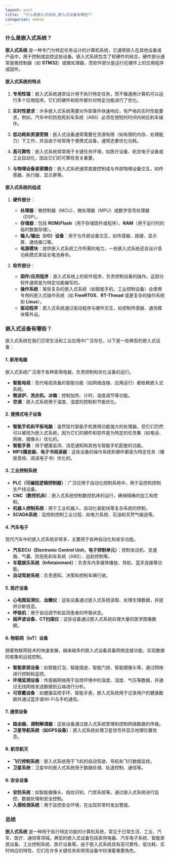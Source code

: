 ```yaml
---
layout: post
title:  "什么是嵌入式系统,嵌入式设备有哪些?"
categories: embed
---
```


### **什么是嵌入式系统？**

**嵌入式系统** 是一种专门为特定任务设计的计算机系统，它通常嵌入在其他设备或产品中，用于控制或监控这些设备。嵌入式系统包含了软硬件的结合，硬件部分通常是微控制器（如 **STM32**）或微处理器，而软件部分是运行在硬件上的应用程序或固件。

#### **嵌入式系统的特点**
1. **专用性强**：嵌入式系统通常设计用于执行特定任务，而不像通用计算机可以运行多个应用程序。它们的硬件和软件都针对特定功能进行了优化。
   
2. **实时性要求**：许多嵌入式系统需要对外部事件快速响应，有严格的实时性能要求。例如，汽车中的防抱死刹车系统（ABS）必须在很短的时间内响应刹车操作。

3. **低功耗和资源受限**：嵌入式设备通常需要在资源有限（如有限的内存、处理能力）下工作，并且由于经常用于便携式设备，通常还要优化功耗。

4. **高可靠性**：嵌入式系统常常用于关键任务环境，如医疗设备、航空电子设备或工业自动化，因此它们的可靠性至关重要。

5. **与物理设备紧密耦合**：嵌入式系统通常直接控制或与外部物理设备交互，如传感器、执行器、显示屏等。

#### **嵌入式系统的组成**
1. **硬件部分**：
   - **处理器**：微控制器（MCU）、微处理器（MPU）或数字信号处理器（DSP）。
   - **存储器**：包括 **ROM/Flash**（用于存储固件或程序）、**RAM**（用于运行时的临时数据存储）。
   - **输入/输出（I/O）设备**：用于与外部设备交互，如传感器、按键、显示屏、通信接口等。
   - **电源模块**：提供嵌入式系统工作所需的电力，一些嵌入式系统还会设计低功耗模式来延长电池寿命。

2. **软件部分**：
   - **固件/应用程序**：嵌入式系统上的软件程序，负责控制设备的操作。这部分软件通常是为特定功能编写的。
   - **操作系统**：某些复杂的嵌入式系统（如智能手机、工业控制设备）会使用专用的嵌入式操作系统（如 **FreeRTOS**、**RT-Thread** 或更复杂的操作系统如 **Linux**）。
   - **驱动程序**：嵌入式系统通过驱动程序与硬件交互，如控制传感器、通信模块等外设。

### **嵌入式设备有哪些？**

嵌入式系统在我们日常生活和工业应用中广泛存在，以下是一些典型的嵌入式设备：

#### 1. **家用电器**
   嵌入式系统广泛用于各种家用电器，负责控制和优化设备的运行。
   - **智能电视**：现代电视具备的智能功能（如网络连接、应用运行）都依赖嵌入式系统。
   - **微波炉、洗衣机、冰箱**：控制加热、计时、温度调节等功能。
   - **空调**：嵌入式系统用于温度、湿度的控制和节能优化。

#### 2. **便携式电子设备**
   - **智能手机和平板电脑**：虽然现代智能手机使用功能强大的处理器，但它们仍然可以被视为嵌入式系统，因为它们的硬件和软件是为特定的任务集（如电话、网络、摄像头）优化的。
   - **智能手表**：用于健康监测、消息通知和其他与智能手机配套的功能。
   - **MP3播放器、电子书阅读器**：这些设备的操作系统和硬件都是为特定任务（播放音频、阅读电子书）优化的。

#### 3. **工业控制系统**
   - **PLC（可编程逻辑控制器）**：广泛应用于自动化控制系统中，用于监控和控制生产线设备。
   - **CNC（数控机床）**：嵌入式系统控制数控机床的运行，确保精确的加工和控制。
   - **机器人控制系统**：用于工业机器人、自动化装配线等复杂系统的控制。
   - **SCADA系统**：监控和控制工业过程、如电力系统、石油和天然气输送等。

#### 4. **汽车电子**
   现代汽车中的嵌入式系统非常多，主要用于各种自动化和安全功能。
   - **汽车ECU（Electronic Control Unit，电子控制单元）**：控制发动机、变速箱、气囊、防抱死刹车系统（ABS）、巡航控制等。
   - **车载娱乐系统（Infotainment）**：负责车内多媒体播放、导航、蓝牙连接等功能。
   - **自动驾驶系统**：负责感知、决策和控制车辆行驶。

#### 5. **医疗设备**
   - **心电图监测仪**、**血糖仪**：这些设备通过嵌入式系统读取、处理生理数据，并提供诊断信息。
   - **呼吸机**：用于自动调节和监测患者的呼吸状态。
   - **超声波设备、CT扫描仪**：这些设备通过嵌入式系统处理大量的医学图像数据。

#### 6. **物联网（IoT）设备**
   随着物联网技术的快速发展，越来越多的嵌入式设备具备网络连接功能，实现数据的收集和远程控制。
   - **智能家居设备**：如智能灯泡、智能插座、智能门锁、智能摄像头等，通过网络进行控制和监控。
   - **环境监测设备**：传感器网络用于监控环境中的温度、湿度、气压等数据，并通过无线网络发送数据到云端进行分析。
   - **可穿戴设备**：如健康监控手环、智能手表，嵌入式系统用于记录用户的健康数据并通过蓝牙或Wi-Fi与手机通信。

#### 7. **通信设备**
   - **路由器、调制解调器**：这些设备通过嵌入式系统管理和控制网络数据的传输。
   - **卫星导航系统（如GPS设备）**：嵌入式系统处理卫星信号并显示地理位置信息。

#### 8. **航空航天**
   - **飞行控制系统**：嵌入式系统用于飞机的自动驾驶、导航和飞行数据监控。
   - **卫星系统**：卫星中的嵌入式系统用于数据处理、轨道控制、通信等。

#### 9. **安全设备**
   - **安防系统**：如智能摄像头、指纹识别、门禁系统等，通过嵌入式系统进行监控、数据处理和安全控制。
   - **入侵检测系统**：用于监控安全环境，在出现异常时发出警报。

### **总结**

**嵌入式系统** 是一种用于执行特定功能的计算机系统，常见于日常生活、工业、汽车、医疗、通信等领域。典型的嵌入式设备包括家用电器、汽车电子系统、智能家居设备、工业控制系统、医疗设备等。由于嵌入式系统具有高可靠性、低功耗、实时响应的特性，它们在许多关键任务和常用设备中扮演着重要角色。